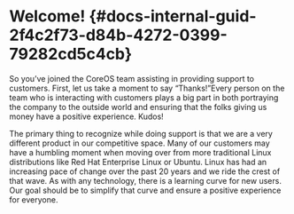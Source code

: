 # Welcome! {#docs-internal-guid-2f4c2f73-d84b-4272-0399-79282cd5c4cb}

So you’ve joined the CoreOS team assisting in providing support to customers. First, let us take a moment to say “Thanks!”Every person on the team who is interacting with customers plays a big part in both portraying the company to the outside world and ensuring that the folks giving us money have a positive experience. Kudos!

The primary thing to recognize while doing support is that we are a very different product in our competitive space. Many of our customers may have a humbling moment when moving over from more traditional Linux distributions like Red Hat Enterprise Linux or Ubuntu. Linux has had an increasing pace of change over the past 20 years and we ride the crest of that wave. As with any technology, there is a learning curve for new users. Our goal should be to simplify that curve and ensure a positive experience for everyone.



